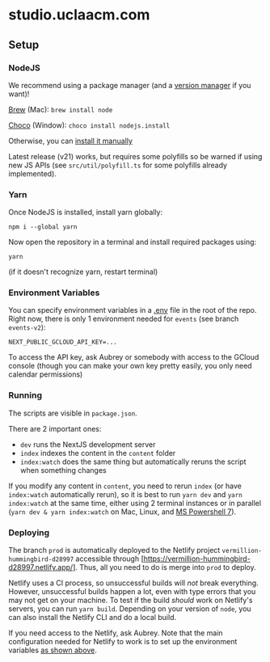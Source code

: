 # studio.uclaacm.com

## Setup

### NodeJS

We recommend using a package manager (and a [version manager](https://github.com/nvm-sh/nvm) if you want)!

[Brew](https://formulae.brew.sh/formula/node) (Mac): `brew install node`

[Choco](https://community.chocolatey.org/packages/nodejs.install) (Window): `choco install nodejs.install`

Otherwise, you can [install it manually](https://nodejs.org/en)

Latest release (v21) works, but requires some polyfills so be warned if using new JS APIs (see `src/util/polyfill.ts` for some polyfills already implemented).

### Yarn

Once NodeJS is installed, install yarn globally:

`npm i --global yarn`

Now open the repository in a terminal and install required packages using:

`yarn`

(if it doesn't recognize yarn, restart terminal)

### Environment Variables

You can specify environment variables in a [.env](https://www.npmjs.com/package/dotenv) file in the root of the repo. Right now, there is only 1 environment needed for `events` (see branch `events-v2`):

```env
NEXT_PUBLIC_GCLOUD_API_KEY=...
```

To access the API key, ask Aubrey or somebody with access to the GCloud console (though you can make your own key pretty easily, you only need calendar permissions)

### Running

The scripts are visible in `package.json`.

There are 2 important ones:

- `dev` runs the NextJS development server
- `index` indexes the content in the `content` folder
- `index:watch` does the same thing but automatically reruns the script when something changes

If you modify any content in `content`, you need to rerun `index` (or have `index:watch` automatically rerun), so it is best to run `yarn dev` and `yarn index:watch` at the same time, either using 2 terminal instances or in parallel (`yarn dev & yarn index:watch` on Mac, Linux, and [MS Powershell 7](https://learn.microsoft.com/en-us/powershell/scripting/install/installing-powershell-on-windows?view=powershell-7.4#msi)).

### Deploying

The branch `prod` is automatically deployed to the Netlify project `vermillion-hummingbird-d28997` accessible through [https://vermillion-hummingbird-d28997.netlify.app/]. Thus, all you need to do is merge into `prod` to deploy.

Netlify uses a CI process, so unsuccessful builds will *not* break everything. However, unsuccessful builds happen a lot, even with type errors that you may not get on your machine. To test if the build *should* work on Netlify's servers, you can run `yarn build`. Depending on your version of `node`, you can also install the Netlify CLI and do a local build.

If you need access to the Netlify, ask Aubrey. Note that the main configuration needed for Netlify to work is to set up the environment variables [as shown above](#environment-variables).
